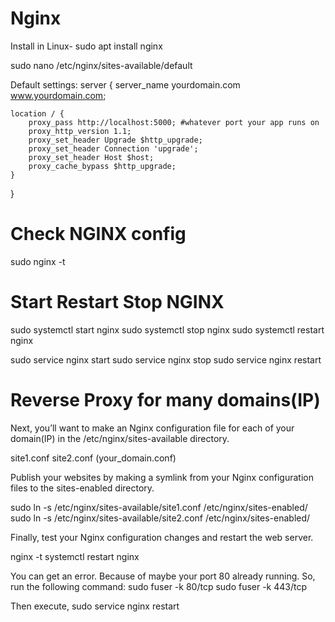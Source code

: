 # Nginx
Install in Linux-
sudo apt install nginx

sudo nano /etc/nginx/sites-available/default

Default settings:
server {
    server_name yourdomain.com www.yourdomain.com;

    location / {
        proxy_pass http://localhost:5000; #whatever port your app runs on
        proxy_http_version 1.1;
        proxy_set_header Upgrade $http_upgrade;
        proxy_set_header Connection 'upgrade';
        proxy_set_header Host $host;
        proxy_cache_bypass $http_upgrade;
    }
}

# Check NGINX config
sudo nginx -t

# Start Restart Stop NGINX

sudo systemctl start nginx 
sudo systemctl stop nginx 
sudo systemctl restart nginx


sudo service nginx start
sudo service nginx stop
sudo service nginx restart

# Reverse Proxy for many domains(IP)
Next, you’ll want to make an Nginx configuration file for each of your domain(IP) in the /etc/nginx/sites-available directory.

site1.conf
site2.conf
(your_domain.conf)

Publish your websites by making a symlink from your Nginx configuration files to the sites-enabled directory.

sudo ln -s /etc/nginx/sites-available/site1.conf /etc/nginx/sites-enabled/
sudo ln -s /etc/nginx/sites-available/site2.conf /etc/nginx/sites-enabled/

Finally, test your Nginx configuration changes and restart the web server.

nginx -t
systemctl restart nginx

You can get an error. Because of maybe your port 80 already running.
So, run the following command:
sudo fuser -k 80/tcp
sudo fuser -k 443/tcp

Then execute,
sudo service nginx restart
